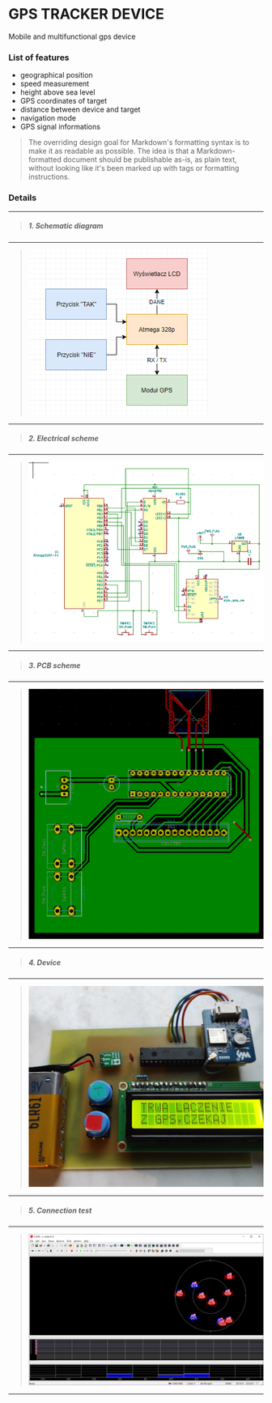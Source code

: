 # GPS TRACKER DEVICE

Mobile and multifunctional gps device

### List of features
- geographical position
- speed measurement
- height above sea level
- GPS coordinates of target
- distance between device and target
- navigation mode
- GPS signal informations


> The overriding design goal for Markdown's
> formatting syntax is to make it as readable
> as possible. The idea is that a
> Markdown-formatted document should be
> publishable as-is, as plain text, without
> looking like it's been marked up with tags
> or formatting instructions.

### Details

---

> ##### 1. Schematic diagram
---
> ![scheme1](readme-assets/scheme1.png?raw=true "scheme1")
---
> ##### 2. Electrical scheme
---
> ![scheme2](readme-assets/scheme2.png?raw=true "scheme2")
---
> ##### 3. PCB scheme
---
> ![scheme3](readme-assets/scheme3.png?raw=true "scheme3")
---
> ##### 4. Device
---
> ![device](readme-assets/device.jpg?raw=true "device")
---
> ##### 5. Connection test
---
> ![gps](readme-assets/gps.png?raw=true "gps")
---